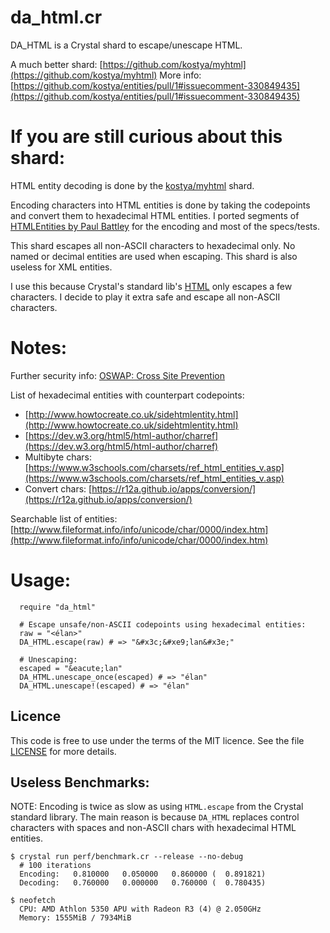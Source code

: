 da\_html.cr
============

DA\_HTML is a Crystal shard to escape/unescape HTML.

A much better shard: [https://github.com/kostya/myhtml](https://github.com/kostya/myhtml)
More info: [https://github.com/kostya/entities/pull/1#issuecomment-330849435](https://github.com/kostya/entities/pull/1#issuecomment-330849435)

If you are still curious about this shard:
==========================================

HTML entity decoding is done by the [kostya/myhtml](https://github.com/kostya/myhtml) shard.

Encoding characters into HTML entities is done by taking the codepoints and convert them
to hexadecimal HTML entities. I ported segments of [HTMLEntities by Paul Battley](https://github.com/threedaymonk/htmlentities)
for the encoding and most of the specs/tests.

This shard escapes all non-ASCII characters to hexadecimal only.
No named or decimal entities are used when escaping.  This shard is also useless for XML
entities.

I use this because Crystal's standard lib's [HTML](https://crystal-lang.org/api/master/HTML.html)
only escapes a few characters. I decide to play it extra safe
and escape all non-ASCII characters.

Notes:
=========

Further security info:
[OSWAP: Cross Site Prevention](https://goo.gl/Rka7pX)

List of hexadecimal entities with counterpart codepoints:
* [http://www.howtocreate.co.uk/sidehtmlentity.html](http://www.howtocreate.co.uk/sidehtmlentity.html)
* [https://dev.w3.org/html5/html-author/charref](https://dev.w3.org/html5/html-author/charref)
* Multibyte chars: [https://www.w3schools.com/charsets/ref_html_entities_v.asp](https://www.w3schools.com/charsets/ref_html_entities_v.asp)
* Convert chars: [https://r12a.github.io/apps/conversion/](https://r12a.github.io/apps/conversion/)

Searchable list of entities:
[http://www.fileformat.info/info/unicode/char/0000/index.htm](http://www.fileformat.info/info/unicode/char/0000/index.htm)

Usage:
=======

```crystal
  require "da_html"

  # Escape unsafe/non-ASCII codepoints using hexadecimal entities:
  raw = "<élan>"
  DA_HTML.escape(raw) # => "&#x3c;&#xe9;lan&#x3e;"

  # Unescaping:
  escaped = "&eacute;lan"
  DA_HTML.unescape_once(escaped) # => "élan"
  DA_HTML.unescape!(escaped) # => "élan"
```

## Licence

This code is free to use under the terms of the MIT licence. See the file
[LICENSE](https://github.com/da99/da_html.cr/blob/master/LICENSE) for more details.


## Useless Benchmarks:

NOTE: Encoding is twice as slow as using `HTML.escape`
from the Crystal standard library. The main reason is
because `DA_HTML` replaces control characters with spaces
and non-ASCII chars with hexadecimal HTML entities.

```
$ crystal run perf/benchmark.cr --release --no-debug
  # 100 iterations
  Encoding:   0.810000   0.050000   0.860000 (  0.891821)
  Decoding:   0.760000   0.000000   0.760000 (  0.780435)

$ neofetch
  CPU: AMD Athlon 5350 APU with Radeon R3 (4) @ 2.050GHz
  Memory: 1555MiB / 7934MiB
```
